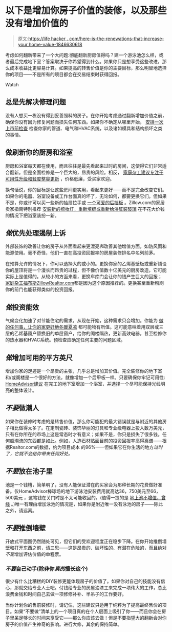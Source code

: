 # 以下是增加你房子价值的装修，以及那些没有增加价值的

> 原文:[https://life hacker . com/here-is-the-renewations-that-increase-your home-value-1846630618](https://lifehacker.com/here-are-the-renovations-that-increase-your-homes-value-1846630618)

考虑如何翻新带来了一个大问题:彻底翻新厨房值得吗？建一个游泳池怎么样，或者最后完成地下室？答案取决于你希望得到什么。如果你只是想享受这些改进，那么成本收益比更容易计算。如果提高的转售价值是你的主要目标，那么明智地选择你的项目——不是所有的项目都会在交易结束时获得回报。

Watch

## 总是先解决修理问题

没有人想买一栋没有得到妥善照料的房子。在你开始考虑通过翻新增加价值之前，确保你没有因为修复问题而损失任何东西。如果你不确定从哪里开始， [安排一次上市前检查](https://lifehacker.com/why-you-need-a-home-inspection-as-a-seller-not-just-a-1846565109) 检查你家的管道、电气和HVAC系统，以及诸如模具和结构损坏之类的事情。

## 做刷新你的厨房和浴室

厨房和浴室每天都在使用，而且往往是最先看起来过时的房间，这使得它们非常适合翻新。但是全面检修是一个巨大的，昂贵的风险。相反， [家庭杂工建议专注于可用性升级和轻度整容更新](https://www.familyhandyman.com/list/the-best-and-worst-projects-to-improve-your-home-resale-value/) ，价格低廉，受买家欢迎。

换句话说，你的目标是让这些房间更实用，看起来更好——而不是完全改变它们。如果你的电器、浴室设备或工作台面真的坏了，无论如何，都要更换它们。但如果不是，你或许可以买一些新的抽屉拉手或 [一个可爱的后挡板](https://lifehacker.com/how-to-install-a-diy-kitchen-backsplash-for-cheap-1845645712) 。Zillow.com的家居卖家指南特别推荐 [安装新的梳妆灯，重新填缝或重新给浴缸装玻璃](https://www.zillow.com/sellers-guide/best-home-improvements-to-increase-value/) 在不花大价钱的情况下把浴室装扮一新。

## ***做*优先处理遏制上诉**

外部装饰的改善让你的房子从外面看起来更漂亮*和*改善其他增值方面，如防风雨和能源使用。毫不奇怪，他们一直在高投资回报率的房屋装修排名中名列前茅。

在预算允许的情况下，你可以选择大的或小的。更换你家的乙烯基壁板或重新铺设你的屋顶将是一个漫长而昂贵的过程，但不像价值数十亿美元的厨房改造，它可能实际上是值得的。从较小的方面来看，更换车库门会让你的钱产生巨大的回报； [家庭杂工](https://www.familyhandyman.com/list/the-best-and-worst-projects-to-improve-your-home-resale-value/)[福布斯](https://www.forbes.com/sites/brendarichardson/2020/01/14/10-home-improvement-projects-that-return-the-most-at-resale/?sh=abd3a5d62016)[Zillow](https://www.zillow.com/sellers-guide/best-home-improvements-to-increase-value/)[Realtor.com](https://www.realtor.com/news/trends/remodeling-cost-vs-value-report-2020-most-valuable-remodeling-projects/)都是因为这个原因推荐的。更换甚至重新粉刷你的前门也能获得类似的投资回报。

## ***做*投资能效**

气候变化加速了对节能住宅的需求，从现在开始，这种需求只会增加。你能为 [做的任何事，让你的家更好地冬暖夏凉](https://www.thisoldhouse.com/heating-cooling-ideas-inspiration/21112344/how-to-save-energy-in-your-home) 都可能物有所值。这可能意味着用双层或三层的乙烯基窗户替换旧的单层窗户，给你的阁楼隔热，更新高效电器，甚至检修你的热水器和HVAC系统。预检查应确定任何主要的问题区域。

## *做*增加可用的平方英尺

增加你家的足迹是一个昂贵的主张，几乎总是增加其价值。完全装修你的地下室和/或阁楼是一个很好的方法，就像增加一个后甲板一样。只要确保你牢记可用性: [HomeAdvisor建议](https://www.homeadvisor.com/r/raise-the-value-of-your-home-with-these-remodeling-tips/) 在完工的地下室增加一个浴室，并选择一个尽可能保持光线明亮的整体设计。

## ***不要*做潮人**

如果你在装修时考虑的是转售价值，那么你可能犯的最大错误就是与附近的其他房子相比做得太多了。在定制瓷砖、装饰华丽的灯具和专业级电器上投入数万美元，只有在你所在的市场上这是常态时才有意义；如果不是，你只是损失了很多钱。任何超潮流的东西都是如此。例如，人造石材贴面目前的投资回报率高得离谱——根据Realtor.com的数据，约为项目成本 的96%——但如果它在你生活的地方*过时了，它就不会给你带来任何好处。*

## ***不要*放在池子里**

池是一个钱槽，简单明了，没有人能保证潜在的买家会为那种长期的花费做好准备。仅HomeAdvisor棒球场的地下游泳池安装费用就高达36，750美元至66，500美元 ，这笔钱在关门时是不太可能收回的。(值得一提的是 [地上池不增值，曾经](https://www.bankrate.com/real-estate/pool-add-value-to-home/) 。)唯一有理由增加泳池的情况是，如果你是附近唯一没有泳池的房子——除此之外，请远离。

## ***不要*推倒墙壁**

开放式平面图仍然随处可见，但它们的受欢迎程度正在稳步下降。在你开始推倒墙壁和打开东西之前，请三思——这是昂贵的、破坏性的、有潜在危险的，而且绝对*不是*增加评估价值的单程票。

### *不要*自己动手(除非你*真的*擅长这个)

很少有什么比糟糕的DIY装修更能体现房子的价值了。如果你对自己的技能没有信心，那就交给专业人士吧。付钱给专业的房屋油漆工来完成一项伟大的工作，总比浪费金钱和时间自己去做一项修修补补、半吊子的工作要好。

当你计划你的售前装修时，请记住，这些建议只适用于纯粹为了提高最终售价的项目。如果“不要做”清单上的一个项目真的在个人层面上吸引了你——而且你会在房子里呆足够长的时间来享受它——那么你应该去做！但是不要指望大的翻新会对你房子的价值产生神奇的影响。进行大修，其余的保持简单。